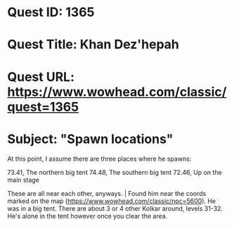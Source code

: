 # Quest ID: 1365
# Quest Title: Khan Dez'hepah
# Quest URL: https://www.wowhead.com/classic/quest=1365
# Subject: "Spawn locations"
At this point, I assume there are three places where he spawns:

73.41, The northern big tent
74.48, The southern big tent
72.46, Up on the main stage

These are all near each other, anyways. | Found him near the coords marked on the map (https://www.wowhead.com/classic/npc=5600). He was in a big tent. There are about 3 or 4 other Kolkar around, levels 31-32. He's alone in the tent however once you clear the area.